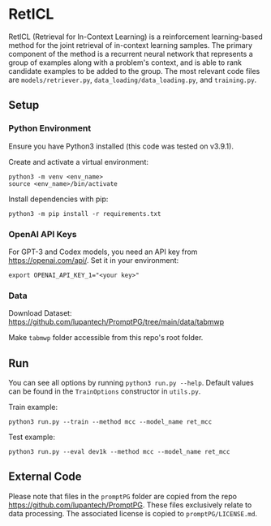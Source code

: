 # RetICL
RetICL (Retrieval for In-Context Learning) is a reinforcement learning-based method for the joint retrieval of in-context learning samples. The primary component of the method is a recurrent neural network that represents a group of examples along with a problem's context, and is able to rank candidate examples to be added to the group. The most relevant code files are `models/retriever.py`, `data_loading/data_loading.py`, and `training.py`.

## Setup

### Python Environment
Ensure you have Python3 installed (this code was tested on v3.9.1).

Create and activate a virtual environment:
```
python3 -m venv <env_name>
source <env_name>/bin/activate
```

Install dependencies with pip:
```
python3 -m pip install -r requirements.txt
```

### OpenAI API Keys

For GPT-3 and Codex models, you need an API key from https://openai.com/api/. Set it in your environment:
```
export OPENAI_API_KEY_1="<your key>"
```

### Data

Download Dataset: https://github.com/lupantech/PromptPG/tree/main/data/tabmwp

Make `tabmwp` folder accessible from this repo's root folder.

## Run

You can see all options by running `python3 run.py --help`. Default values can be found in the `TrainOptions` constructor in `utils.py`.

Train example:
```
python3 run.py --train --method mcc --model_name ret_mcc
```

Test example:
```
python3 run.py --eval dev1k --method mcc --model_name ret_mcc
```

## External Code

Please note that files in the `promptPG` folder are copied from the repo https://github.com/lupantech/PromptPG. These files exclusively relate to data processing. The associated license is copied to `promptPG/LICENSE.md`.
